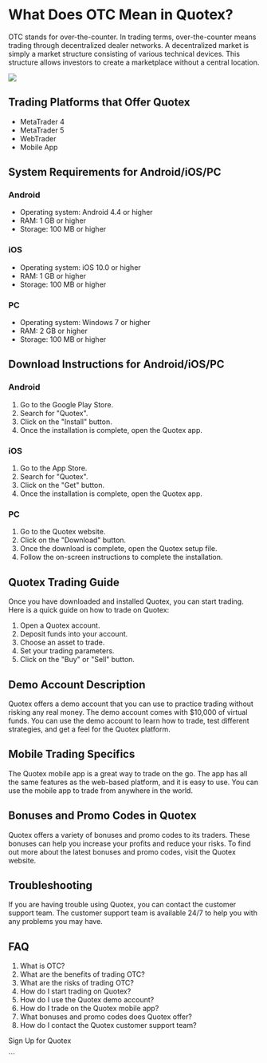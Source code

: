 # What Does OTC Mean in Quotex?

OTC stands for over-the-counter. In trading terms, over-the-counter
means trading through decentralized dealer networks. A decentralized
market is simply a market structure consisting of various technical
devices. This structure allows investors to create a marketplace without
a central location.

[![](https://static.quotex.io/files/4_en/300_250.jpg)](https://traff.sbs/brokerqxlid)

## Trading Platforms that Offer Quotex

-   MetaTrader 4
-   MetaTrader 5
-   WebTrader
-   Mobile App

## System Requirements for Android/iOS/PC

### Android

-   Operating system: Android 4.4 or higher
-   RAM: 1 GB or higher
-   Storage: 100 MB or higher

### iOS

-   Operating system: iOS 10.0 or higher
-   RAM: 1 GB or higher
-   Storage: 100 MB or higher

### PC

-   Operating system: Windows 7 or higher
-   RAM: 2 GB or higher
-   Storage: 100 MB or higher

## Download Instructions for Android/iOS/PC

### Android

1.  Go to the Google Play Store.
2.  Search for "Quotex".
3.  Click on the "Install" button.
4.  Once the installation is complete, open the Quotex app.

### iOS

1.  Go to the App Store.
2.  Search for "Quotex".
3.  Click on the "Get" button.
4.  Once the installation is complete, open the Quotex app.

### PC

1.  Go to the Quotex website.
2.  Click on the "Download" button.
3.  Once the download is complete, open the Quotex setup file.
4.  Follow the on-screen instructions to complete the installation.

## Quotex Trading Guide

Once you have downloaded and installed Quotex, you can start trading.
Here is a quick guide on how to trade on Quotex:

1.  Open a Quotex account.
2.  Deposit funds into your account.
3.  Choose an asset to trade.
4.  Set your trading parameters.
5.  Click on the "Buy" or "Sell" button.

## Demo Account Description

Quotex offers a demo account that you can use to practice trading
without risking any real money. The demo account comes with \$10,000 of
virtual funds. You can use the demo account to learn how to trade, test
different strategies, and get a feel for the Quotex platform.

## Mobile Trading Specifics

The Quotex mobile app is a great way to trade on the go. The app has all
the same features as the web-based platform, and it is easy to use. You
can use the mobile app to trade from anywhere in the world.

## Bonuses and Promo Codes in Quotex

Quotex offers a variety of bonuses and promo codes to its traders. These
bonuses can help you increase your profits and reduce your risks. To
find out more about the latest bonuses and promo codes, visit the Quotex
website.

## Troubleshooting

If you are having trouble using Quotex, you can contact the customer
support team. The customer support team is available 24/7 to help you
with any problems you may have.

## FAQ

1.  What is OTC?
2.  What are the benefits of trading OTC?
3.  What are the risks of trading OTC?
4.  How do I start trading on Quotex?
5.  How do I use the Quotex demo account?
6.  How do I trade on the Quotex mobile app?
7.  What bonuses and promo codes does Quotex offer?
8.  How do I contact the Quotex customer support team?

Sign Up for Quotex

\`\`\`

